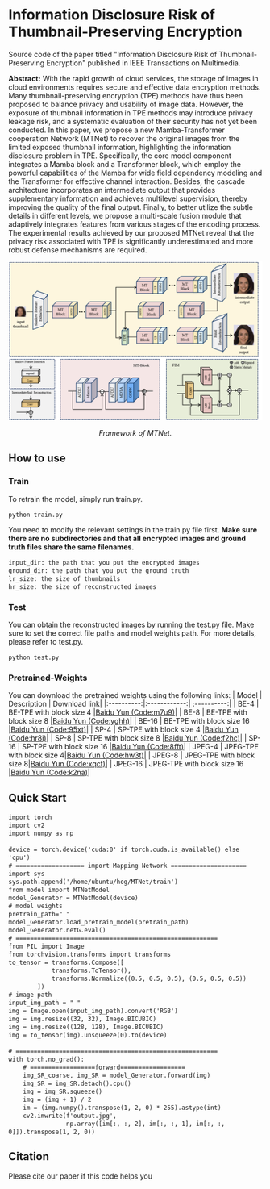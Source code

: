 # Information Disclosure Risk of Thumbnail-Preserving Encryption
Source code of the paper titled "Information Disclosure Risk of Thumbnail-Preserving Encryption" published in IEEE Transactions on Multimedia.

**Abstract:** With the rapid growth of cloud services, the storage of images in cloud environments requires secure and effective
data encryption methods. Many thumbnail-preserving encryption
(TPE) methods have thus been proposed to balance privacy and
usability of image data. However, the exposure of thumbnail
information in TPE methods may introduce privacy leakage risk,
and a systematic evaluation of their security has not yet been
conducted. In this paper, we propose a new Mamba-Transformer
cooperation Network (MTNet) to recover the original images
from the limited exposed thumbnail information, highlighting
the information disclosure problem in TPE. Specifically, the core
model component integrates a Mamba block and a Transformer
block, which employ the powerful capabilities of the Mamba
for wide field dependency modeling and the Transformer for
effective channel interaction. Besides, the cascade architecture
incorporates an intermediate output that provides supplementary information and achieves multilevel supervision, thereby
improving the quality of the final output. Finally, to better
utilize the subtle details in different levels, we propose a multi-scale fusion module that adaptively integrates features from
various stages of the encoding process. The experimental results
achieved by our proposed MTNet reveal that the privacy risk
associated with TPE is significantly underestimated and more
robust defense mechanisms are required.

<p align='center'>  
  <img src='https://github.com/HITLiXincodes/MTNet/blob/main/whole.png' width='870'/>
</p>
<p align='center'>  
  <em>Framework of MTNet.</em>
</p>

## How to use
### Train
To retrain the model, simply run train.py.
```
python train.py
```
You need to modify the relevant settings in the train.py file first.
**Make sure there are no subdirectories and that all encrypted images and ground truth files share the same filenames.**

```
input_dir: the path that you put the encrypted images
ground_dir: the path that you put the ground truth
lr_size: the size of thumbnails
hr_size: the size of reconstructed images
```

### Test
You can obtain the reconstructed images by running the test.py file.
Make sure to set the correct file paths and model weights path. For more details, please refer to test.py.
```
python test.py
```

### Pretrained-Weights
You can download the pretrained weights using the following links:
| Model | Description | Download link|
|:----------:|:------------:| :----------:|
| BE-4 | BE-TPE with block size 4 |[Baidu Yun (Code:m7u9)](https://pan.baidu.com/s/146fQ2hCi8Pp4AMgXsVl91w)|
| BE-8 | BE-TPE with block size 8 |[Baidu Yun (Code:yghh)](https://pan.baidu.com/s/1OqB06QFrb2hTuh_75CKg7Q)|
| BE-16 | BE-TPE with block size 16 |[Baidu Yun (Code:95xt)](https://pan.baidu.com/s/1GXfvivBtU46RocMMfWhzCA)|
| SP-4 | SP-TPE with block size 4 |[Baidu Yun (Code:hr8i)](https://pan.baidu.com/s/1fw-oPyilNqmDfwz-E8eiHQ)|
| SP-8 | SP-TPE with block size 8 |[Baidu Yun (Code:f2hc)](https://pan.baidu.com/s/1innDndVyf2Vd9Q2VrI89qw )|
| SP-16 | SP-TPE with block size 16 |[Baidu Yun (Code:8fft)](https://pan.baidu.com/s/1lAOdVRCSS8ETR27kjmtdog)|
| JPEG-4 | JPEG-TPE with block size 4|[Baidu Yun (Code:hw3t)](https://pan.baidu.com/s/1NUQcdAEp5jTve8TPc_51DA)|
| JPEG-8 | JPEG-TPE with block size 8|[Baidu Yun (Code:xqct)](https://pan.baidu.com/s/11g1zx0rl93FLHECK_86fnQ)|
| JPEG-16 | JPEG-TPE with block size 16 |[Baidu Yun (Code:k2na)](https://pan.baidu.com/s/1ZcPj2LZVTs9TT03hku79Zg)|
## Quick Start
```
import torch
import cv2
import numpy as np

device = torch.device('cuda:0' if torch.cuda.is_available() else 'cpu')
# =================== import Mapping Network =====================
import sys
sys.path.append('/home/ubuntu/hog/MTNet/train')
from model import MTNetModel
model_Generator = MTNetModel(device)
# model weights
pretrain_path=" "
model_Generator.load_pretrain_model(pretrain_path)
model_Generator.netG.eval()
# ========================================================
from PIL import Image
from torchvision.transforms import transforms
to_tensor = transforms.Compose([
            transforms.ToTensor(),
            transforms.Normalize((0.5, 0.5, 0.5), (0.5, 0.5, 0.5))
        ])
# image path
input_img_path = " "
img = Image.open(input_img_path).convert('RGB')
img = img.resize((32, 32), Image.BICUBIC)
img = img.resize((128, 128), Image.BICUBIC)
img = to_tensor(img).unsqueeze(0).to(device)

# ========================================================
with torch.no_grad():
    # ==================forward==================
    img_SR_coarse, img_SR = model_Generator.forward(img)
    img_SR = img_SR.detach().cpu()
    img = img_SR.squeeze()
    img = (img + 1) / 2
    im = (img.numpy().transpose(1, 2, 0) * 255).astype(int)
    cv2.imwrite(f'output.jpg',
                np.array([im[:, :, 2], im[:, :, 1], im[:, :, 0]]).transpose(1, 2, 0))

```
## Citation
Please cite our paper if this code helps you
```

```

